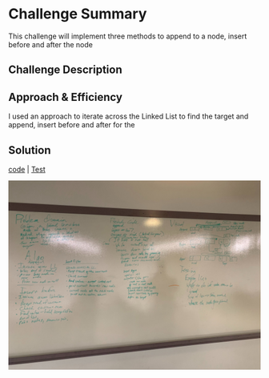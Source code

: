 # Challenge Summary
This challenge will implement three methods to append to a node, insert before and after the node

## Challenge Description
 

## Approach & Efficiency
 I used an approach to iterate across the Linked List to find the target and append, insert before and after for the 

## Solution
[code](../src/main/java/code401Challenges/linkedlist/LinkedList.java) | [Test](../src/test/java/code401Challenges/linkedlist/LinkedListTest.java)

![White Board](../assets/linkedlist1.jpg) 


